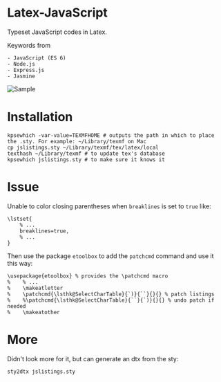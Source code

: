 # Latex-JavaScript
Typeset JavaScript codes in Latex.

Keywords from

    - JavaScript (ES 6)
    - Node.js
    - Express.js
    - Jasmine


![Sample](https://cloud.githubusercontent.com/assets/5876481/26476923/c2932232-4176-11e7-9017-329709928c3d.png)


# Installation
    kpsewhich -var-value=TEXMFHOME # outputs the path in which to place the .sty. For example: ~/Library/texmf on Mac
    cp jslistings.sty ~/Library/texmf/tex/latex/local
    texthash ~/Library/texmf # to update tex's database
    kpsewhich jslistings.sty # to make sure it knows it

# Issue
Unable to color closing parentheses when `breaklines` is set to `true` like:

    \lstset{
        % ...
        breaklines=true,
        % ...
    }

Then use the package `etoolbox` to add the `patchcmd` command and use it this way:

    \usepackage{etoolbox} % provides the \patchcmd macro
    %    % ...
    %    \makeatletter
    %    \patchcmd{\lsthk@SelectCharTable}{`)}{``}{}{} % patch listings
    %    %\patchcmd{\lsthk@SelectCharTable}{``}{`)}{}{} % undo patch if needed
    %    \makeatother


# More

Didn't look more for it, but can generate an dtx from the sty:

    sty2dtx jslistings.sty
